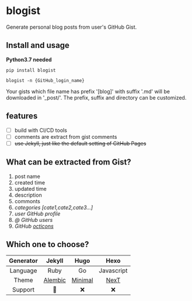 # blogist

Generate personal blog posts from user's GitHub Gist.

## Install and usage

**Python3.7 needed**

`pip install blogist`

`blogist -n {GitHub_login_name}`

Your gists which file name has prefix '[blog]' with suffix '.md' will be downloaded in '_post/'. The prefix, suffix and directory can be customized.

## features

- [ ] build with CI/CD tools
- [ ] comments are extract from gist comments
- [ ] ~~use Jekyll, just like the default setting of GitHub Pages~~

## What can be extracted from Gist?

1. post name
2. created time
3. updated time
4. description
5. commonts
6. *categories [cate1,cate2,cate3...]*
7. *user GitHub profile*
8. *@ GitHub users*
9. *GitHub [octicons](https://octicons.github.com/)*

## Which one to choose?

| Generator     | Jekyll        | Hugo  | Hexo      |
|:-------------:|:-------------:|:-----:|:---------:|
| Language      | Ruby          | Go    |Javascript |
| Theme         | [Alembic](https://github.com/daviddarnes/alembic) | [Minimal](https://github.com/calintat/minimal) | [NexT](https://github.com/theme-next/hexo-theme-next) |
| Support       | :tada: | :x: | :x: |
